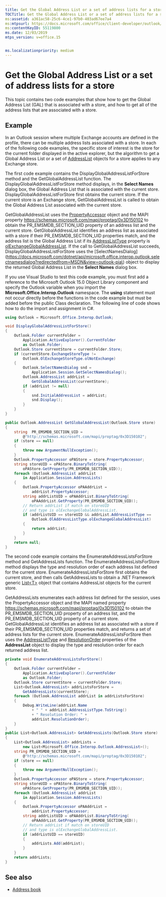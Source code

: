 ```yaml
---
title: Get the Global Address List or a set of address lists for a store
TOCTitle: Get the Global Address List or a set of address lists for a store
ms:assetid: a361ac58-25c6-4ce1-97b0-403ad67ee7a4
ms:mtpsurl: https://docs.microsoft.com/office/client-developer/outlook/pia/how-to-get-the-global-address-list-or-a-set-of-address-lists-for-a-store
ms:contentKeyID: 55119800
ms.date: 12/03/2019
mtps_version: v=office.15


ms.localizationpriority: medium
---
```


# Get the Global Address List or a set of address lists for a store

This topic contains two code examples that show how to get the Global Address List (GAL) that is associated with a store, and how to get all of the address lists that are associated with a store.

## Example

In an Outlook session where multiple Exchange accounts are defined in the profile, there can be multiple address lists associated with a store. In each of the following code examples, the specific store of interest is the store for the current folder displayed in the active explorer, but the algorithm to get a Global Address List or a set of [AddressList](https://docs.microsoft.com/dotnet/api/microsoft.office.interop.outlook.addresslist?redirectedfrom=MSDN&view=outlook-pia) objects for a store applies to any Exchange store.

The first code example contains the DisplayGlobalAddressListForStore method and the GetGlobalAddressList function. The DisplayGlobalAddressListForStore method displays, in the **Select Names** dialog box, the Global Address List that is associated with the current store. DisplayGlobalAddressListForStore first obtains the current store. If the current store is an Exchange store, GetGlobalAddressList is called to obtain the Global Address List associated with the current store. 

GetGlobalAddressList uses the [PropertyAccessor](https://docs.microsoft.com/dotnet/api/microsoft.office.interop.outlook.propertyaccessor?redirectedfrom=MSDN&view=outlook-pia) object and the MAPI property https://schemas.microsoft.com/mapi/proptag/0x3D150102 to obtain the PR\_EMSMDB\_SECTION\_UID property of an address list and the current store. GetGlobalAddressList identifies an address list as associated with a store if their PR\_EMSMDB\_SECTION\_UID properties match, and the address list is the Global Address List if its [AddressListType](https://docs.microsoft.com/dotnet/api/microsoft.office.interop.outlook.addresslist.addresslisttype?redirectedfrom=MSDN&view=outlook-pia#Microsoft_Office_Interop_Outlook_AddressList_AddressListType) property is [olExchangeGlobalAddressList](https://docs.microsoft.com/dotnet/api/microsoft.office.interop.outlook.oladdresslisttype?redirectedfrom=MSDN&view=outlook-pia). If the call to GetGlobalAddressList succeeds, DisplayGlobalAddressListForStore uses the [SelectNamesDialog](https://docs.microsoft.com/dotnet/api/microsoft.office.interop.outlook.selectnamesdialog?redirectedfrom=MSDN&view=outlook-pia\) object to display the returned Global Address List in the **Select Names** dialog box.

If you use Visual Studio to test this code example, you must first add a reference to the Microsoft Outlook 15.0 Object Library component and specify the Outlook variable when you import the **Microsoft.Office.Interop.Outlook** namespace. The **using** statement must not occur directly before the functions in the code example but must be added before the public Class declaration. The following line of code shows how to do the import and assignment in C\#.

```csharp
using Outlook = Microsoft.Office.Interop.Outlook;
```

```csharp
void DisplayGlobalAddressListForStore()
{
    Outlook.Folder currentFolder =
        Application.ActiveExplorer().CurrentFolder
        as Outlook.Folder;
    Outlook.Store currentStore = currentFolder.Store;
    if (currentStore.ExchangeStoreType !=
        Outlook.OlExchangeStoreType.olNotExchange)
    {
        Outlook.SelectNamesDialog snd = 
            Application.Session.GetSelectNamesDialog();
        Outlook.AddressList addrList = 
            GetGlobalAddressList(currentStore);
        if (addrList != null)
        {
            snd.InitialAddressList = addrList;
            snd.Display();
        }
    }
}

public Outlook.AddressList GetGlobalAddressList(Outlook.Store store)
{
    string  PR_EMSMDB_SECTION_UID = 
        @"http://schemas.microsoft.com/mapi/proptag/0x3D150102";
    if (store == null)
    {
        throw new ArgumentNullException();
    }
    Outlook.PropertyAccessor oPAStore = store.PropertyAccessor;
    string storeUID = oPAStore.BinaryToString(
        oPAStore.GetProperty(PR_EMSMDB_SECTION_UID));
    foreach (Outlook.AddressList addrList 
        in Application.Session.AddressLists)
    {
        Outlook.PropertyAccessor oPAAddrList = 
            addrList.PropertyAccessor;
        string addrListUID = oPAAddrList.BinaryToString(
            oPAAddrList.GetProperty(PR_EMSMDB_SECTION_UID));
        // Return addrList if match on storeUID
        // and type is olExchangeGlobalAddressList.
        if (addrListUID == storeUID && addrList.AddressListType ==
            Outlook.OlAddressListType.olExchangeGlobalAddressList)
        {
            return addrList;
        }
    }
    return null;
}
```

The second code example contains the EnumerateAddressListsForStore method and GetAddressLists function. The EnumerateAddressListsForStore method displays the type and resolution order of each address list defined for the current store. EnumerateAddressListsForStore first obtains the current store, and then calls GetAddressLists to obtain a .NET Framework generic [List\<T\>](https://docs.microsoft.com/dotnet/api/system.collections.generic.list-1?redirectedfrom=MSDN&view=netframework-4.8) object that contains AddressList objects for the current store. 

GetAddressLists enumerates each address list defined for the session, uses the PropertyAccessor object and the MAPI named property https://schemas.microsoft.com/mapi/proptag/0x3D150102 to obtain the PR\_EMSMDB\_SECTION\_UID property of an address list, and the PR\_EMSMDB\_SECTION\_UID property of a current store. GetGlobalAddressList identifies an address list as associated with a store if their PR\_EMSMDB\_SECTION\_UID properties match, and returns a set of address lists for the current store. EnumerateAddressListsForStore then uses the [AddressListType](https://docs.microsoft.com/dotnet/api/microsoft.office.interop.outlook.addresslist.addresslisttype?redirectedfrom=MSDN&view=outlook-pia#Microsoft_Office_Interop_Outlook_AddressList_AddressListType) and [ResolutionOrder](https://docs.microsoft.com/dotnet/api/microsoft.office.interop.outlook.addresslist.resolutionorder?redirectedfrom=MSDN&view=outlook-pia#Microsoft_Office_Interop_Outlook_AddressList_ResolutionOrder) properties of the **AddressList** object to display the type and resolution order for each returned address list.


```csharp
private void EnumerateAddressListsForStore()
{
    Outlook.Folder currentFolder =
        Application.ActiveExplorer().CurrentFolder
        as Outlook.Folder;
    Outlook.Store currentStore = currentFolder.Store;
    List<Outlook.AddressList> addrListsForStore = 
        GetAddressLists(currentStore);
    foreach (Outlook.AddressList addrList in addrListsForStore)
    {
        Debug.WriteLine(addrList.Name 
            + " " + addrList.AddressListType.ToString()
            + " Resolution Order: " +
            addrList.ResolutionOrder);
    }
}
public List<Outlook.AddressList> GetAddressLists(Outlook.Store store)
{
    List<Outlook.AddressList> addrLists = 
        new List<Microsoft.Office.Interop.Outlook.AddressList>();
    string PR_EMSMDB_SECTION_UID =
        @"http://schemas.microsoft.com/mapi/proptag/0x3D150102";
    if (store == null)
    {
        throw new ArgumentNullException();
    }
    Outlook.PropertyAccessor oPAStore = store.PropertyAccessor;
    string storeUID = oPAStore.BinaryToString(
        oPAStore.GetProperty(PR_EMSMDB_SECTION_UID));
    foreach (Outlook.AddressList addrList
        in Application.Session.AddressLists)
    {
        Outlook.PropertyAccessor oPAAddrList =
            addrList.PropertyAccessor;
        string addrListUID = oPAAddrList.BinaryToString(
            oPAAddrList.GetProperty(PR_EMSMDB_SECTION_UID));
        // Return addrList if match on storeUID
        // and type is olExchangeGlobalAddressList.
        if (addrListUID == storeUID)
        {
            addrLists.Add(addrList);
        }
    }
    return addrLists;
}
```

## See also

- [Address book](address-book.md)

